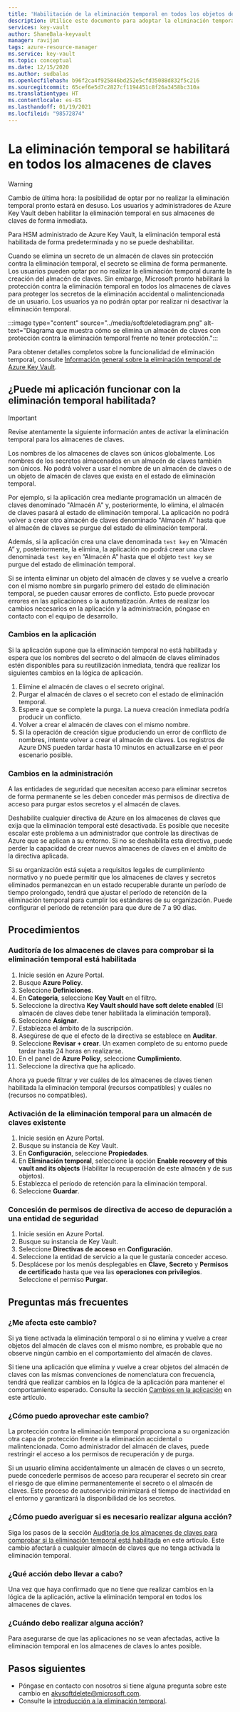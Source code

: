 ```yaml
---
title: 'Habilitación de la eliminación temporal en todos los objetos de almacenes de claves: Azure Key Vault | Microsoft Docs'
description: Utilice este documento para adoptar la eliminación temporal para todos los almacenes de claves y para realizar cambios en la aplicación y en la administración con el fin de evitar errores de conflicto.
services: key-vault
author: ShaneBala-keyvault
manager: ravijan
tags: azure-resource-manager
ms.service: key-vault
ms.topic: conceptual
ms.date: 12/15/2020
ms.author: sudbalas
ms.openlocfilehash: b96f2ca4f925846bd252e5cfd35088d832f5c216
ms.sourcegitcommit: 65cef6e5d7c2827cf1194451c8f26a3458bc310a
ms.translationtype: HT
ms.contentlocale: es-ES
ms.lasthandoff: 01/19/2021
ms.locfileid: "98572874"
---
```

# <a name="soft-delete-will-be-enabled-on-all-key-vaults"></a>La eliminación temporal se habilitará en todos los almacenes de claves

> [!WARNING]
> Cambio de última hora: la posibilidad de optar por no realizar la eliminación temporal pronto estará en desuso. Los usuarios y administradores de Azure Key Vault deben habilitar la eliminación temporal en sus almacenes de claves de forma inmediata.
>
> Para HSM administrado de Azure Key Vault, la eliminación temporal está habilitada de forma predeterminada y no se puede deshabilitar.

Cuando se elimina un secreto de un almacén de claves sin protección contra la eliminación temporal, el secreto se elimina de forma permanente. Los usuarios pueden optar por no realizar la eliminación temporal durante la creación del almacén de claves. Sin embargo, Microsoft pronto habilitará la protección contra la eliminación temporal en todos los almacenes de claves para proteger los secretos de la eliminación accidental o malintencionada de un usuario. Los usuarios ya no podrán optar por realizar ni desactivar la eliminación temporal.

:::image type="content" source="../media/softdeletediagram.png" alt-text="Diagrama que muestra cómo se elimina un almacén de claves con protección contra la eliminación temporal frente no tener protección.":::

Para obtener detalles completos sobre la funcionalidad de eliminación temporal, consulte [Información general sobre la eliminación temporal de Azure Key Vault](soft-delete-overview.md).

## <a name="can-my-application-work-with-soft-delete-enabled"></a>¿Puede mi aplicación funcionar con la eliminación temporal habilitada?

> [!Important] 
> Revise atentamente la siguiente información antes de activar la eliminación temporal para los almacenes de claves.

Los nombres de los almacenes de claves son únicos globalmente. Los nombres de los secretos almacenados en un almacén de claves también son únicos. No podrá volver a usar el nombre de un almacén de claves o de un objeto de almacén de claves que exista en el estado de eliminación temporal. 

Por ejemplo, si la aplicación crea mediante programación un almacén de claves denominado "Almacén A" y, posteriormente, lo elimina, el almacén de claves pasará al estado de eliminación temporal. La aplicación no podrá volver a crear otro almacén de claves denominado "Almacén A" hasta que el almacén de claves se purgue del estado de eliminación temporal. 

Además, si la aplicación crea una clave denominada `test key` en ”Almacén A” y, posteriormente, la elimina, la aplicación no podrá crear una clave denominada `test key` en ”Almacén A” hasta que el objeto `test key` se purgue del estado de eliminación temporal. 

Si se intenta eliminar un objeto del almacén de claves y se vuelve a crearlo con el mismo nombre sin purgarlo primero del estado de eliminación temporal, se pueden causar errores de conflicto. Esto puede provocar errores en las aplicaciones o la automatización. Antes de realizar los cambios necesarios en la aplicación y la administración, póngase en contacto con el equipo de desarrollo. 

### <a name="application-changes"></a>Cambios en la aplicación

Si la aplicación supone que la eliminación temporal no está habilitada y espera que los nombres del secreto o del almacén de claves eliminados estén disponibles para su reutilización inmediata, tendrá que realizar los siguientes cambios en la lógica de aplicación.

1. Elimine el almacén de claves o el secreto original.
1. Purgar el almacén de claves o el secreto con el estado de eliminación temporal.
1. Espere a que se complete la purga. La nueva creación inmediata podría producir un conflicto.
1. Volver a crear el almacén de claves con el mismo nombre.
1. Si la operación de creación sigue produciendo un error de conflicto de nombres, intente volver a crear el almacén de claves. Los registros de Azure DNS pueden tardar hasta 10 minutos en actualizarse en el peor escenario posible.

### <a name="administration-changes"></a>Cambios en la administración

A las entidades de seguridad que necesitan acceso para eliminar secretos de forma permanente se les deben conceder más permisos de directiva de acceso para purgar estos secretos y el almacén de claves.

Deshabilite cualquier directiva de Azure en los almacenes de claves que exija que la eliminación temporal esté desactivada. Es posible que necesite escalar este problema a un administrador que controle las directivas de Azure que se aplican a su entorno. Si no se deshabilita esta directiva, puede perder la capacidad de crear nuevos almacenes de claves en el ámbito de la directiva aplicada.

Si su organización está sujeta a requisitos legales de cumplimiento normativo y no puede permitir que los almacenes de claves y secretos eliminados permanezcan en un estado recuperable durante un período de tiempo prolongado, tendrá que ajustar el período de retención de la eliminación temporal para cumplir los estándares de su organización. Puede configurar el período de retención para que dure de 7 a 90 días.

## <a name="procedures"></a>Procedimientos

### <a name="audit-your-key-vaults-to-check-if-soft-delete-is-enabled"></a>Auditoría de los almacenes de claves para comprobar si la eliminación temporal está habilitada

1. Inicie sesión en Azure Portal.
1. Busque **Azure Policy**.
1. Seleccione **Definiciones**.
1. En **Categoría**, seleccione **Key Vault** en el filtro.
1. Seleccione la directiva **Key Vault should have soft delete enabled** (El almacén de claves debe tener habilitada la eliminación temporal).
1. Seleccione **Asignar**.
1. Establezca el ámbito de la suscripción.
1. Asegúrese de que el efecto de la directiva se establece en **Auditar**.
1. Seleccione **Revisar + crear**. Un examen completo de su entorno puede tardar hasta 24 horas en realizarse.
1. En el panel de **Azure Policy**, seleccione **Cumplimiento**.
1. Seleccione la directiva que ha aplicado.

Ahora ya puede filtrar y ver cuáles de los almacenes de claves tienen habilitada la eliminación temporal (recursos compatibles) y cuáles no (recursos no compatibles).

### <a name="turn-on-soft-delete-for-an-existing-key-vault"></a>Activación de la eliminación temporal para un almacén de claves existente

1. Inicie sesión en Azure Portal.
1. Busque su instancia de Key Vault.
1. En **Configuración**, seleccione **Propiedades**.
1. En **Eliminación temporal**, seleccione la opción **Enable recovery of this vault and its objects** (Habilitar la recuperación de este almacén y de sus objetos).
1. Establezca el período de retención para la eliminación temporal.
1. Seleccione **Guardar**.

### <a name="grant-purge-access-policy-permissions-to-a-security-principal"></a>Concesión de permisos de directiva de acceso de depuración a una entidad de seguridad

1. Inicie sesión en Azure Portal.
1. Busque su instancia de Key Vault.
1. Seleccione **Directivas de acceso** en **Configuración**.
1. Seleccione la entidad de servicio a la que le gustaría conceder acceso.
1. Desplácese por los menús desplegables en **Clave**, **Secreto** y **Permisos de certificado** hasta que vea las **operaciones con privilegios**. Seleccione el permiso **Purgar**.

## <a name="frequently-asked-questions"></a>Preguntas más frecuentes

### <a name="does-this-change-affect-me"></a>¿Me afecta este cambio?

Si ya tiene activada la eliminación temporal o si no elimina y vuelve a crear objetos del almacén de claves con el mismo nombre, es probable que no observe ningún cambio en el comportamiento del almacén de claves.

Si tiene una aplicación que elimina y vuelve a crear objetos del almacén de claves con las mismas convenciones de nomenclatura con frecuencia, tendrá que realizar cambios en la lógica de la aplicación para mantener el comportamiento esperado. Consulte la sección [Cambios en la aplicación](#application-changes) en este artículo.

### <a name="how-do-i-benefit-from-this-change"></a>¿Cómo puedo aprovechar este cambio?

La protección contra la eliminación temporal proporciona a su organización otra capa de protección frente a la eliminación accidental o malintencionada. Como administrador del almacén de claves, puede restringir el acceso a los permisos de recuperación y de purga.

Si un usuario elimina accidentalmente un almacén de claves o un secreto, puede concederle permisos de acceso para recuperar el secreto sin crear el riesgo de que elimine permanentemente el secreto o el almacén de claves. Este proceso de autoservicio minimizará el tiempo de inactividad en el entorno y garantizará la disponibilidad de los secretos.

### <a name="how-do-i-find-out-if-i-need-to-take-action"></a>¿Cómo puedo averiguar si es necesario realizar alguna acción?

Siga los pasos de la sección [Auditoría de los almacenes de claves para comprobar si la eliminación temporal está habilitada](#audit-your-key-vaults-to-check-if-soft-delete-is-enabled) en este artículo. Este cambio afectará a cualquier almacén de claves que no tenga activada la eliminación temporal.

### <a name="what-action-do-i-need-to-take"></a>¿Qué acción debo llevar a cabo?

Una vez que haya confirmado que no tiene que realizar cambios en la lógica de la aplicación, active la eliminación temporal en todos los almacenes de claves.

### <a name="when-do-i-need-to-take-action"></a>¿Cuándo debo realizar alguna acción?

Para asegurarse de que las aplicaciones no se vean afectadas, active la eliminación temporal en los almacenes de claves lo antes posible.

## <a name="next-steps"></a>Pasos siguientes

- Póngase en contacto con nosotros si tiene alguna pregunta sobre este cambio en [akvsoftdelete@microsoft.com](mailto:akvsoftdelete@microsoft.com).
- Consulte la [introducción a la eliminación temporal](soft-delete-overview.md).
